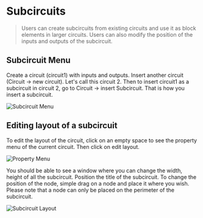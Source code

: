 # Subcircuits

> Users can create subcircuits from existing circuits and use it as block elements in larger circuits. Users can also modify the position of the inputs and outputs of the subcircuit.

## Subcircuit Menu

Create a circuit (circuit1) with inputs and outputs. Insert another circuit (Circuit &rightarrow; new circuit). Let's call this circuit 2. Then to insert circuit1 as a subcircuit in circuit 2, go to Circuit &rightarrow; insert Subcircuit. That is how you insert a subcircuit.

![Subcircuit Menu](/images/subcircuit.png)

## Editing layout of a subcircuit

To edit the layout of the circuit, click on an empty space to see the property menu of the current circuit. Then click on edit layout.

![Property Menu](/images/property_layout.png)

You should be able to see a window where you can change the width, height of all the subcircuit. Position the title of the subcircuit. To change the position of the node, simple drag on a node and place it where you wish. Please note that a node can only be placed on the perimeter of the subcircuit.

![Subcircuit Layout](/images/subcircuit_layout.png)
